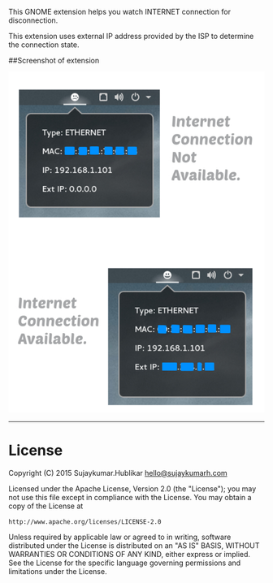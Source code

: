 This GNOME extension helps you watch INTERNET connection for disconnection.

This extension uses external IP address provided by the ISP to determine the connection state.


##Screenshot of extension

![](https://github.com/Sujaykumarh/InternetWatcher/blob/master/extension.jpg)



---------------------------------
# License

Copyright (C) 2015 Sujaykumar.Hublikar <hello@sujaykumarh.com>

Licensed under the Apache License, Version 2.0 (the "License"); you may not use this file except in compliance with the License. You may obtain a copy of the License at

    http://www.apache.org/licenses/LICENSE-2.0

Unless required by applicable law or agreed to in writing, software distributed under the License is distributed on an "AS IS" BASIS, WITHOUT WARRANTIES OR CONDITIONS OF ANY KIND, either express or implied. See the License for the specific language governing permissions and limitations under the License.
